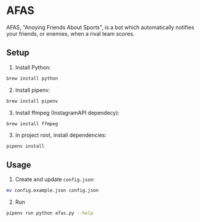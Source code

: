 
# AFAS

AFAS, "Anoying Friends About Sports", is a bot which automatically
notifies your friends, or enemies, when a rival team scores.

## Setup

1. Install Python:
```sh
brew install python
```

2. Install pipenv:
```sh
brew install pipenv
```

3. Install ffmpeg (InstagramAPI dependecy):
```sh
brew install ffmpeg
```

3. In project root, install dependencies:
```
pipenv install
```

## Usage

1. Create and update `config.json`:
```sh
mv config.example.json config.json
```

2. Run
```sh
pipenv run python afas.py --help
```
